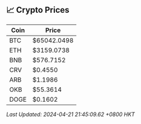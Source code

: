 ## 📈 Crypto Prices

| Coin | Price |
| ---- | ----- |
| BTC | $65042.0498 |
| ETH | $3159.0738 |
| BNB | $576.7152 |
| CRV | $0.4550 |
| ARB | $1.1986 |
| OKB | $55.3614 |
| DOGE | $0.1602 |

_Last Updated: 2024-04-21 21:45:09.62 +0800 HKT_